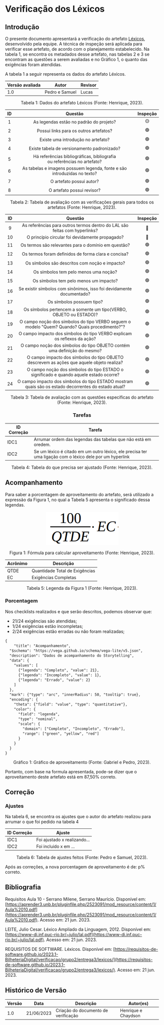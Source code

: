 # Verificação dos Léxicos

## Introdução

O presente documento apresentará a verificação do artefato [Léxicos](../../modelagem/lexicos.md), desenvolvido pela equipe. A técnica de inspeção será aplicada para verificar esse artefato, de acordo com o planejamento estabelecido. Na tabela 1, se encontra os metadados desse artefato, nas tabelas 2 e 3 se encontram as questões a serem avaliadas e no Gráfico 1, o quanto das exigências foram atendidas.

A tabela 1 a seguir representa os dados do artefato Léxicos.

<center>

| Versão avaliada | Autor          | Revisor |
| ---------------- | -------------- | ------- |
| 1.0              | Pedro e Samuel | Lucas   |

</center>

<div style="text-align: center">
<p> Tabela 1: Dados do artefato Léxicos (Fonte: Henrique, 2023). </p>
</div>

| ID |                                   Questão                                   | Inspeção |
| :-: | :---------------------------------------------------------------------------: | :--------: |
| 1 |                   As legendas estão no padrão do projeto?                   |     🟡     |
| 2 |                    Possui links para os outros artefatos?                    |     🟢     |
| 3 |                     Existe uma introdução no artefato?                     |     🟢     |
| 4 |                  Existe tabela de versionamento padronizado?                  |     🟢     |
| 5 | Há referências bibliográficas, bibliografia ou referências no artefato? |     🟢     |
| 6 |   As tabelas e imagens possuem legenda, fonte e são introduzidas no texto?   |     🟢     |
| 7 |                           O artefato possui autor?                           |     🟢     |
| 8 |                          O artefato possui revisor?                          |     🟢     |

<div style="text-align: center">
<p> Tabela 2: Tabela de avaliação com as verificações gerais para todos os artefatos (Fonte: Henrique, 2023). </p>
</div>

| ID |                                                Questão                                                | Inspeção |
| :-: | :----------------------------------------------------------------------------------------------------: | :--------: |
| 9 |              As referências para outros termos dentro do LAL são feitas com hyperlinks?              |     🔴     |
| 10 |                            O princípio circular foi devidamente propagado?                            |     🔴     |
| 11 |                         Os termos são relevantes para o domínio em questão?                         |     🟢     |
| 12 |                          Os termos foram definidos de forma clara e concisa?                          |     🟢     |
| 13 |                           Os símbolos são descritos com noção e impacto?                           |     🟢     |
| 14 |                                Os símbolos tem pelo menos uma noção?                                |     🟢     |
| 15 |                                Os símbolos tem pelo menos um impacto?                                |     🟢     |
| 16 |                 Se existir símbolos com sinônimos, isso foi devidamente documentado?                 |     🟢     |
| 17 |                                       Os símbolos possuem tipo?                                       |     🟢     |
| 18 |                   Os símbolos pertencem a somente um tipo(VERBO, OBJETO ou ESTADO)?                   |     🟢     |
| 19 |    O campo noção dos símbolos do tipo VERBO seguem o modelo "Quem? Quando? Quais procedimento?"?    |     🟢     |
| 20 |              O campo impacto dos símbolos do tipo VERBO explicam os reflexos da ação?              |     🟢     |
| 21 |             O campo noção dos símbolos do tipo OBJETO contém uma definição do mesmo?             |     🟢     |
| 22 |      O campo impacto dos símbolos do tipo OBJETO descrevem as ações que aquele objeto realiza?      |     🟢     |
| 23 |       O campo noção dos símbolos do tipo ESTADO o significado e quando aquele estado ocorre?       |     🟢     |
| 24 | O campo impacto dos símbolos do tipo ESTADO mostram quais são os estado decorrentes do estado atual? |     🟢     |

<div style="text-align: center">
<p> Tabela 3: Tabela de avaliação com as questões específicas do artefato (Fonte: Henrique, 2023). </p>
</div>

<center>

### Tarefas

| ID Correção | Tarefa                                                                                                         |
| ------------- | -------------------------------------------------------------------------------------------------------------- |
| IDC1          | Arrumar ordem das legendas das tabelas que não está em oredem.                                               |
| IDC2          | Se um léxico é citado em um outro léxico, ele precisa ter uma ligação com o léxico dele por um hyperlink |

<div style="text-align: center">
<p> Tabela 4: Tabela do que precisa ser ajustado (Fonte: Henrique, 2023). </p>
</div>

</center>

## Acompanhamento

Para saber a porcentagem de aproveitamento do artefato, será utilizado a expressão da Figura 1, no qual a Tabela 5 apresenta o significado dessa legendas.

<div style="text-align: center">
<img src="../../../images/formulaCalculoAproveitamento.png"  alt="legenda da fórmula da figura 1"/>

<p> Figura 1: Fórmula para calcular aproveitamento (Fonte: Henrique, 2023). </p>
</div>

<center>

| Acrônimo | Descrição                     |
| --------- | ------------------------------- |
| QTDE      | Quantidade Total de Exigências |
| EC        | Exigências Completas           |

<div style="text-align: center">
<p> Tabela 5: Legenda da Figura 1 (Fonte: Henrique, 2023). </p>
</div>

</center>

### Porcentagem

Nos checklists realizados e que serão descritos, podemos observar que:

- 21/24 exigências são atendidas;
- 1/24 exigências estão incompletas;
- 2/24 exigências estão erradas ou não foram realizadas;

```vegalite
{
    "title": "Acompanhamento",
  "$schema": "https://vega.github.io/schema/vega-lite/v5.json",
  "description": "Dados de acompanhamento do Storytelling",
  "data": {
    "values": [
      {"legenda": "Completo", "value": 21},
      {"legenda": "Incompleto", "value": 1},
      {"legenda": "Errado", "value": 2}
    ]
  },
  "mark": {"type": "arc", "innerRadius": 50, "tooltip": true},
  "encoding": {
    "theta": {"field": "value", "type": "quantitative"},
    "color": {
      "field": "legenda",
      "type": "nominal",
      "scale": {
        "domain": ["Completo", "Incompleto", "Errado"],
        "range": ["green", "yellow", "red"]
      }
    }
  }
}
```

<div style="text-align: center">
<p> Gráfico 1: Gráfico de aproveitamento (Fonte: Gabriel e Pedro, 2023). </p>
</div>

Portanto, com base na formula apresentada, pode-se dizer que o aproveitamento deste artefato está em 87,50% correto.

## Correção

### Ajustes

Na tabela 6, se encontra os ajustes que o autor do artefato realizou para arrumar o que foi pedido na tabela 4

| ID Correção | Ajuste                       |
| ------------- | ---------------------------- |
| IDC1          | Foi ajustado x realizando... |
| IDC2          | Foi incluido x em ...        |

<div style="text-align: center">
<p> Tabela 6: Tabela de ajustes feitos (Fonte: Pedro e Samuel, 2023). </p>
</div>

</center>

Após as correções, a nova porcentagem de aproveitamento é de: p% correto.

## Bibliografia

Requisitos Aula 10 - Serrano Milene, Serrano Maurício. Disponível em: [https://aprender3.unb.br/pluginfile.php/2523091/mod_resource/content/1/Aula%2010.pdf](https://aprender3.unb.br/pluginfile.php/2523091/mod_resource/content/1/Aula%2010.pdf). Acesso em: 21 jun. 2023.

LEITE, Julio Cesar. Léxico Ampliado da Linguagem, 2012. Disponível em: [https://www-di.inf.puc-rio.br/~julio/lal.pdf](https://www-di.inf.puc-rio.br/~julio/lal.pdf). Acesso em: 21 jun. 2023.

REQUISITOS DE SOFTWARE. Léxicos. Disponível em: [https://requisitos-de-software.github.io/2023.1-BilheteriaDigital/verificacao/grupo2/entrega3/lexicos/](https://requisitos-de-software.github.io/2023.1-BilheteriaDigital/verificacao/grupo2/entrega3/lexicos/). Acesso em: 21 jun. 2023.

## Histórico de Versão

| Versão | Data       | Descrição                             | Autor(es)           |
| ------- | ---------- | --------------------------------------- | ------------------- |
| 1.0     | 21/06/2023 | Criação do documento de verificação | Henrique e Chaydson |

‌

